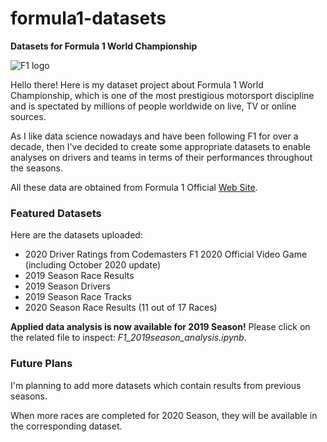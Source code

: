 # formula1-datasets

**Datasets for Formula 1 World Championship**

![F1 logo](https://i.ibb.co/0Cv5J79/f1-logo-present.png)

Hello there! Here is my dataset project about Formula 1 World Championship, which is one of the most prestigious motorsport discipline and is spectated by millions of people worldwide on live, TV or online sources.

As I like data science nowadays and have been following F1 for over a decade, then I've decided to create some appropriate datasets to enable analyses on drivers and teams in terms of their performances throughout the seasons.

All these data are obtained from Formula 1 Official [Web Site](https://www.formula1.com/).

### Featured Datasets

Here are the datasets uploaded:

- 2020 Driver Ratings from Codemasters F1 2020 Official Video Game (including October 2020 update)
- 2019 Season Race Results
- 2019 Season Drivers
- 2019 Season Race Tracks
- 2020 Season Race Results (11 out of 17 Races)

**Applied data analysis is now available for 2019 Season!** Please click on the related file to inspect: _F1_2019season_analysis.ipynb_.

### Future Plans

I'm planning to add more datasets which contain results from previous seasons.

When more races are completed for 2020 Season, they will be available in the corresponding dataset.
